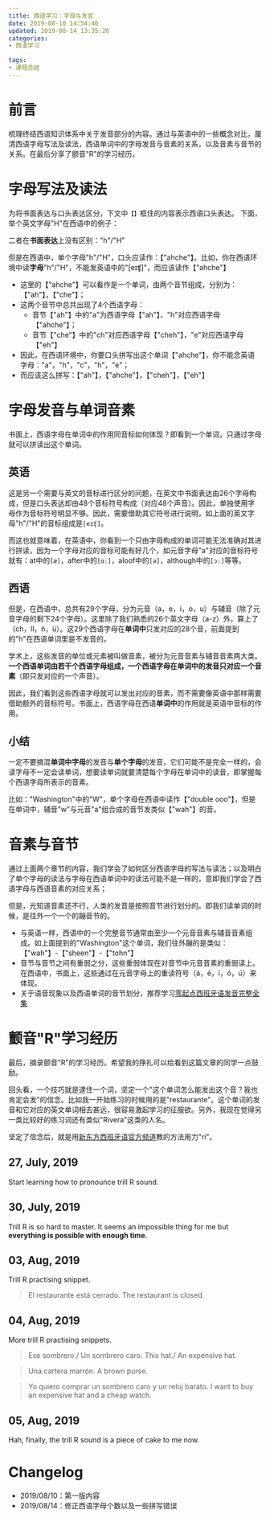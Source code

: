 ```yaml
---
title: 西语学习：字母与发音
date: 2019-08-10 14:54:46
updated: 2019-08-14 13:35:20
categories:
- 西语学习

tags:
- 课程总结
---
```

# 前言
梳理终结西语知识体系中关于发音部分的内容。通过与英语中的一些概念对比，厘清西语字母写法及读法，西语单词中的字母发音与音素的关系，以及音素与音节的关系。在最后分享了颤音"R"的学习经历。

<!-- more -->
# 字母写法及读法
为将书面表达与口头表达区分，下文中`【】`框住的内容表示西语口头表达。
下面，举个英文字母"H"在西语中的例子：

二者在**书面表达**上没有区别："h"/"H"

但是在西语中，单个字母"h"/"H"，口头应读作：【"ahche"】。比如，你在西语环境中读**字母**"h"/"H"，不能发英语中的"[eɪʧ]"，而应该读作【"ahche"】
- 这里的【"ahche"】可以看作是一个单词，由两个音节组成，分别为：【"ah"】，【"che"】；
- 这两个音节中总共出现了4个西语字母：
    - 音节【"ah"】中的"a"为西语字母【"ah"】，"h"对应西语字母【"ahche"】；
    - 音节【"che"】中的"ch"对应西语字母【"cheh"】，"e"对应西语字母【"eh"】
- 因此，在西语环境中，你要口头拼写出这个单词【"ahche"】，你不能念英语字母："a"，"h"，"c"，"h"，"e"；
- 而应该这么拼写：【"ah"】，【"ahche"】，【"cheh"】，【"eh"】

# 字母发音与单词音素
书面上，西语字母在单词中的作用同音标如何体现？即看到一个单词，只通过字母就可以拼读出这个单词。

## 英语
这是另一个需要与英文的音标进行区分的问题，在英文中书面表达由26个字母构成，但是口头表达却由48个音标符号构成（对应48个声音）。因此，单独使用字母作为音标符号明显不够。因此，需要借助其它符号进行说明，如上面的英文字母"h"/"H"的音标组成是`[eɪʧ]`。

而这也就意味着，在英语中，你看到一个只由字母构成的单词可能无法准确对其进行拼读，因为一个字母对应的音标可能有好几个，如元音字母"a"对应的音标符号就有：at中的`[æ]`，after中的`[ɑː]`，aloof中的`[ə]`，although中的`[ɔː]`等等。

## 西语
但是，在西语中，总共有29个字母，分为元音（a，e，i，o，u）与辅音（除了元音字母的剩下24个字母）。这里除了我们熟悉的26个英文字母（a-z）外，算上了（ch，ll，ñ，ü）。这29个西语字母在**单词中**只发对应的28个音，前面提到的"h"在西语单词里是不发音的。

学术上，这些发音的单位或元素被叫做音素，被分为元音音素与辅音音素两大类。**一个西语单词由若干个西语字母组成，一个西语字母在单词中的发音只对应一个音素**（即只发对应的一个声音）。

因此，我们看到这些西语字母就可以发出对应的音素，而不需要像英语中那样需要借助额外的音标符号。书面上，西语字母在西语**单词中**的作用就是英语中音标的作用。

## 小结
一定不要搞混**单词中字母**的发音与**单个字母**的发音，它们可能不是完全一样的，会读字母不一定会读单词，想要读单词就要清楚每个字母在单词中的读音，即掌握每个西语字母所表示的音素。

比如："Washington"中的"W"，单个字母在西语中读作【"double ooo"】，但是在单词中，辅音"w"与元音"a"组合成的音节发类似【"wah"】的音。

# 音素与音节
通过上面两个章节的内容，我们学会了如何区分西语字母的写法与读法；以及明白了单个字母的读法与字母在西语单词中的读法可能不是一样的，意即我们学会了西语字母与西语音素的对应关系；

但是，光知道音素还不行，人类的发音是按照音节进行划分的。即我们读单词的时候，是往外一个一个的蹦音节的。
- 与英语一样，西语中的一个完整音节通常由至少一个元音音素与辅音音素组成。如上面提到的"Washington"这个单词，我们往外蹦的是类似：【"wah"】-【"sheen"】-【"tohn"】
- 音节与音节之间有重弱之分，这些重弱体现在对音节中元音音素的重弱读上。在西语中，书面上，这些通过在元音字母上的重读符号（á，é，í，ó，ú）来体现。
- 关于语音现象以及西语单词的音节划分，推荐学习[零起点西班牙语发音完整全集](https://www.bilibili.com/video/av22843963)

# 颤音"R"学习经历
最后，摘录颤音"R"的学习经历。希望我的挣扎可以给看到这篇文章的同学一点鼓励。

回头看，一个技巧就是逮住一个词，坚定一个"这个单词怎么能发出这个音？我也肯定会发"的信念。比如我一开始练习的时候用的是"restaurante"。这个单词的发音和它对应的英文单词相去甚远，很容易激起学习的征服欲。另外，我现在觉得另一类比较好的练习词还有类似"Rivera"这类的人名。

坚定了信念后，就是用[新东方西班牙语官方频道](https://www.bilibili.com/video/av34162144)教的方法用力"ri"。
## 27, July, 2019
Start learning how to pronounce trill R sound. 

## 30, July, 2019
Trill R is so hard to master. It seems an impossible thing for me but **everything is possible with enough time.**

## 03, Aug, 2019
Trill R practising snippet.
> El restaurante está cerrado.
> The restaurant is closed.

## 04, Aug, 2019
More trill R practising snippets.
> Ese sombrero./ Un sombrero caro.
> This hat./ An expensive hat.

> Una cartera marrón.
> A brown purse.

> Yo quiero comprar un sombrero caro y un reloj barato.
> I want to buy an expensive hat and a cheap watch.

## 05, Aug, 2019
Hah, finally, the trill R sound is a piece of cake to me now.

# Changelog
- 2019/08/10：第一版内容
- 2019/08/14：修正西语字母个数以及一些拼写错误